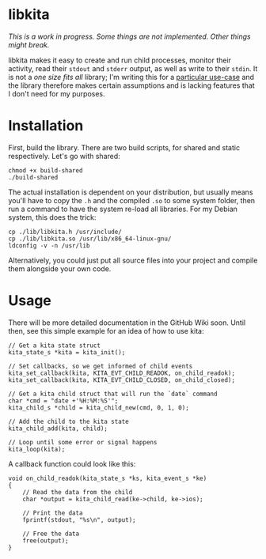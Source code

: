 # libkita

_This is a work in progress. Some things are not implemented. Other things might break._

libkita makes it easy to create and run child processes, monitor their activity, read their `stdout` and `stderr` output, as well as write to their `stdin`. It is not a _one size fits all_ library; I'm writing this for a [particular use-case](https://github.com/domsson/succade) and the library therefore makes certain assumptions and is lacking features that I don't need for my purposes.

# Installation

First, build the library. There are two build scripts, for shared and static respectively. Let's go with shared:

    chmod +x build-shared
    ./build-shared

The actual installation is dependent on your distribution, but usually means you'll have to copy the `.h` and the compiled `.so` to some system folder, then run a command to have the system re-load all libraries. For my Debian system, this does the trick:

    cp ./lib/libkita.h /usr/include/
    cp ./lib/libkita.so /usr/lib/x86_64-linux-gnu/
    ldconfig -v -n /usr/lib

Alternatively, you could just put all source files into your project and compile them alongside your own code.

# Usage

There will be more detailed documentation in the GitHub Wiki soon. Until then, see this simple example for an idea of how to use kita:

    // Get a kita state struct
    kita_state_s *kita = kita_init();

    // Set callbacks, so we get informed of child events
    kita_set_callback(kita, KITA_EVT_CHILD_READOK, on_child_readok);
    kita_set_callback(kita, KITA_EVT_CHILD_CLOSED, on_child_closed);

    // Get a kita child struct that will run the `date` command
    char *cmd = "date +'%H:%M:%S'";
    kita_child_s *child = kita_child_new(cmd, 0, 1, 0);

    // Add the child to the kita state
    kita_child_add(kita, child);

    // Loop until some error or signal happens
    kita_loop(kita);

A callback function could look like this:

    void on_child_readok(kita_state_s *ks, kita_event_s *ke)
    {
        // Read the data from the child
        char *output = kita_child_read(ke->child, ke->ios);

        // Print the data
        fprintf(stdout, "%s\n", output);

        // Free the data
        free(output);
    } 

